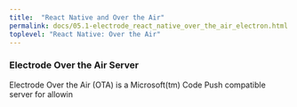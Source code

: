 ```yaml
---
title:  "React Native and Over the Air"
permalink: docs/05.1-electrode_react_native_over_the_air_electron.html
toplevel: "React Native: Over the Air"
---
```


### Electrode Over the Air Server
Electrode Over the Air (OTA) is a Microsoft(tm) Code Push compatible server for allowin 